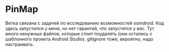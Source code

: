 # PinMap

Ветка связана с задачей по исследованию возможностей osmdroid. Код здесь запустился у меня, но нет гарантий, что запустится у вас. Тут много ненужных файлов, которые стоит поудалять (они остались с шаблонного проекта Android Studio). gitignore тоже, вероятно, надо настраивать.
